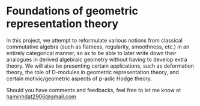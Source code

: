 # Foundations of geometric representation theory

In this project, we attempt to reformulate various notions from classical commutative algebra (such as flatness, regularity, smoothness, etc.) in an entirely categorical manner, so as to be able to later write down their analogues in derived algebraic geometry without having to develop extra theory. We will also be presenting certain applications, such as deformation theory, the role of D-modules in geometric representation theory, and certain motivic/geometric aspects of p-adic Hodge theory.

Should you have comments and feedbacks, feel free to let me know at haminhdat2906@gmail.com
